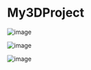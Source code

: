 # My3DProject
 
![image](https://github.com/user-attachments/assets/ae4d4c75-4aa1-4060-9591-aa0b1adfab32)

![image](https://github.com/user-attachments/assets/05e47487-9a4d-4f05-9c46-1cf5dbf0afaa)

![image](https://github.com/user-attachments/assets/f7c5fdc9-0409-4003-9e48-45b8d30ece8b)

